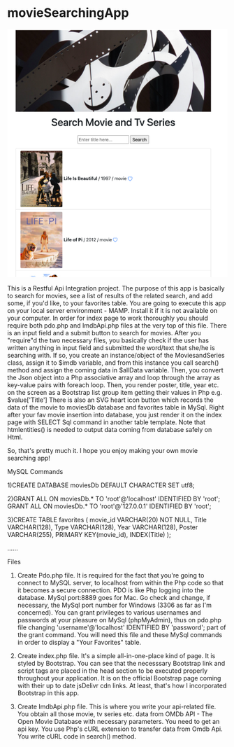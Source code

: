 # movieSearchingApp

![](how-it-looks.png)

This is a Restful Api Integration project.
The purpose of this app is basically to search for movies, see a list of results of the related search, and add some, if you'd like, to your favorites table.
You are going to execute this app on your local server environment - MAMP. Install it if it is not available on your computer.
In order for index page to work thoroughly you should require both pdo.php and ImdbApi.php files at the very top of this file.
There is an input field and a submit button to search for movies.
After you "require"d the two necessary files, you basically check if the user has written anything in input field and submitted the word/text that she/he is searching with. If so, you create an instance/object of the MoviesandSeries class, assign it to $imdb variable, and from this instance you call search() method and assign the coming data in $allData variable.
Then, you convert the Json object into a Php associative array and loop through the array as key-value pairs with foreach loop.
Then, you render poster, title, year etc. on the screen as a Bootstrap list group item getting their values in Php e.g. $value['Title']
There is also an SVG heart icon button which records the data of the movie to moviesDb database and favorites table in MySql.
Right after your fav movie insertion into database, you just render it on the index page with SELECT Sql command in another table template. Note that htmlentities() is needed to output data coming from database safely on Html.

So, that's pretty much it. I hope you enjoy making your own movie searching app!


MySQL Commands

1)CREATE DATABASE moviesDb DEFAULT CHARACTER SET utf8;

2)GRANT ALL ON moviesDb.* TO 'root'@'localhost' IDENTIFIED BY 'root';
  GRANT ALL ON moviesDb.* TO 'root'@'127.0.0.1' IDENTIFIED BY 'root';

3)CREATE TABLE favorites (
      movie_id VARCHAR(20) NOT NULL, 
      Title VARCHAR(128), 
      Type VARCHAR(128), 
      Year VARCHAR(128), 
      Poster VARCHAR(255), 
      PRIMARY KEY(movie_id), 
      INDEX(Title)
      );
      
      
......



Files

1) Create Pdo.php file.
  It is required for the fact that you're going to connect to MySQL server, to localhost from within the Php code so that it becomes a secure connection. PDO is       like Php logging into the database.
  MySql port:8889 goes for Mac. Go check and change, if necessary, the MySql port number for Windows (3306 as far as I'm concerned). 
  You can grant privileges to various usernames and passwords at your pleasure on MySql (phpMyAdmin), 
  thus on pdo.php file changing 'username'@'localhost' IDENTIFIED BY 'password'; part of the grant command.
  You will need this file and these MySql commands in order to display a "Your Favorites" table.

2) Create index.php file.
   It's a simple all-in-one-place kind of page. It is styled by Bootstrap.
   You can see that the necesssary Bootstrap link and script tags are placed in the head section to be executed properly throughout your application. 
   It is on the official Bootstrap page coming with their up to date jsDelivr cdn links. At least, that's how I incorporated Bootstrap in this app.

3) Create ImdbApi.php file.
   This is where you write your api-related file.
   You obtain all those movie, tv series etc. data from OMDb API - The Open Movie Database with necessary parameters.
   You need to get an api key.
   You use Php's cURL extension to transfer data from Omdb Api.
   You write cURL code in search() method.
    
   
   



